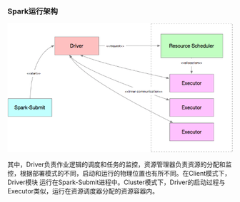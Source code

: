### Spark运行架构

![Spark运行架构图](../image/spark-runtime.png "Spark运行架构图")

其中，Driver负责作业逻辑的调度和任务的监控，资源管理器负责资源的分配和监控，根据部署模式的不同，启动和运行的物理位置也有所不同。在Client模式下，Driver模块
运行在Spark-Submit进程中。Cluster模式下，Driver的启动过程与Executor类似，运行在资源调度器分配的资源容器内。